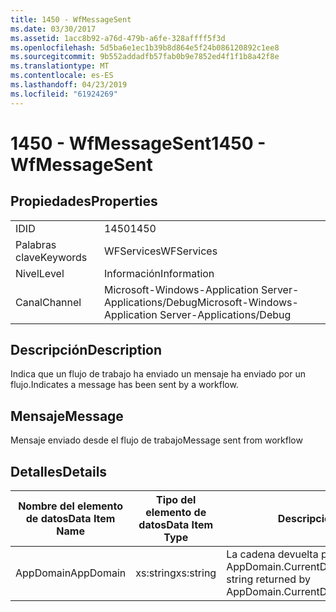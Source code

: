 ```yaml
---
title: 1450 - WfMessageSent
ms.date: 03/30/2017
ms.assetid: 1acc8b92-a76d-479b-a6fe-328affff5f3d
ms.openlocfilehash: 5d5ba6e1ec1b39b8d864e5f24b086120892c1ee8
ms.sourcegitcommit: 9b552addadfb57fab0b9e7852ed4f1f1b8a42f8e
ms.translationtype: MT
ms.contentlocale: es-ES
ms.lasthandoff: 04/23/2019
ms.locfileid: "61924269"
---
```

# <a name="1450---wfmessagesent"></a><span data-ttu-id="a11c5-102">1450 - WfMessageSent</span><span class="sxs-lookup"><span data-stu-id="a11c5-102">1450 - WfMessageSent</span></span>
## <a name="properties"></a><span data-ttu-id="a11c5-103">Propiedades</span><span class="sxs-lookup"><span data-stu-id="a11c5-103">Properties</span></span>  
  
|||  
|-|-|  
|<span data-ttu-id="a11c5-104">ID</span><span class="sxs-lookup"><span data-stu-id="a11c5-104">ID</span></span>|<span data-ttu-id="a11c5-105">1450</span><span class="sxs-lookup"><span data-stu-id="a11c5-105">1450</span></span>|  
|<span data-ttu-id="a11c5-106">Palabras clave</span><span class="sxs-lookup"><span data-stu-id="a11c5-106">Keywords</span></span>|<span data-ttu-id="a11c5-107">WFServices</span><span class="sxs-lookup"><span data-stu-id="a11c5-107">WFServices</span></span>|  
|<span data-ttu-id="a11c5-108">Nivel</span><span class="sxs-lookup"><span data-stu-id="a11c5-108">Level</span></span>|<span data-ttu-id="a11c5-109">Información</span><span class="sxs-lookup"><span data-stu-id="a11c5-109">Information</span></span>|  
|<span data-ttu-id="a11c5-110">Canal</span><span class="sxs-lookup"><span data-stu-id="a11c5-110">Channel</span></span>|<span data-ttu-id="a11c5-111">Microsoft-Windows-Application Server-Applications/Debug</span><span class="sxs-lookup"><span data-stu-id="a11c5-111">Microsoft-Windows-Application Server-Applications/Debug</span></span>|  
  
## <a name="description"></a><span data-ttu-id="a11c5-112">Descripción</span><span class="sxs-lookup"><span data-stu-id="a11c5-112">Description</span></span>  
 <span data-ttu-id="a11c5-113">Indica que un flujo de trabajo ha enviado un mensaje ha enviado por un flujo.</span><span class="sxs-lookup"><span data-stu-id="a11c5-113">Indicates a message has been sent by a workflow.</span></span>  
  
## <a name="message"></a><span data-ttu-id="a11c5-114">Mensaje</span><span class="sxs-lookup"><span data-stu-id="a11c5-114">Message</span></span>  
 <span data-ttu-id="a11c5-115">Mensaje enviado desde el flujo de trabajo</span><span class="sxs-lookup"><span data-stu-id="a11c5-115">Message sent from workflow</span></span>  
  
## <a name="details"></a><span data-ttu-id="a11c5-116">Detalles</span><span class="sxs-lookup"><span data-stu-id="a11c5-116">Details</span></span>  
  
|<span data-ttu-id="a11c5-117">Nombre del elemento de datos</span><span class="sxs-lookup"><span data-stu-id="a11c5-117">Data Item Name</span></span>|<span data-ttu-id="a11c5-118">Tipo del elemento de datos</span><span class="sxs-lookup"><span data-stu-id="a11c5-118">Data Item Type</span></span>|<span data-ttu-id="a11c5-119">Descripción</span><span class="sxs-lookup"><span data-stu-id="a11c5-119">Description</span></span>|  
|--------------------|--------------------|-----------------|  
|<span data-ttu-id="a11c5-120">AppDomain</span><span class="sxs-lookup"><span data-stu-id="a11c5-120">AppDomain</span></span>|<span data-ttu-id="a11c5-121">xs:string</span><span class="sxs-lookup"><span data-stu-id="a11c5-121">xs:string</span></span>|<span data-ttu-id="a11c5-122">La cadena devuelta por AppDomain.CurrentDomain.FriendlyName.</span><span class="sxs-lookup"><span data-stu-id="a11c5-122">The string returned by AppDomain.CurrentDomain.FriendlyName.</span></span>|
